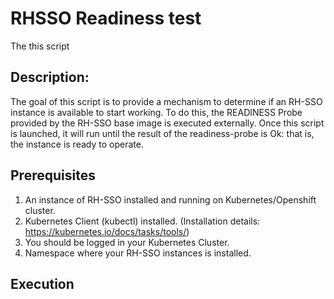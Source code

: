 # RHSSO Readiness test
The  this script 

## Description: 
The goal of this script is to provide a mechanism to determine if an RH-SSO instance is available to start working.
To do this, the READINESS Probe provided by the RH-SSO base image is executed externally. 
Once this script is launched, it will run until the result of the readiness-probe is Ok: that is, the instance is ready to operate.

## Prerequisites
1. An instance of RH-SSO installed and running on Kubernetes/Openshift cluster. 
2. Kubernetes Client (kubectl) installed. (Installation details: https://kubernetes.io/docs/tasks/tools/)
3. You should be logged in your Kubernetes Cluster.
4. Namespace where your RH-SSO instances is installed.

## Execution